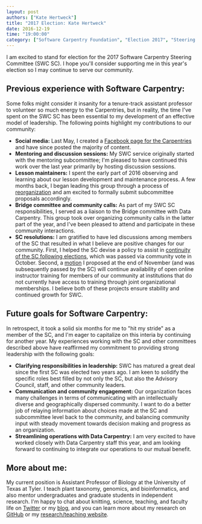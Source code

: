 ```yaml
---
layout: post
authors: ["Kate Hertweck"]
title: "2017 Election: Kate Hertweck"
date: 2016-12-19
time: "19:00:00"
category: ["Software Carpentry Foundation", "Election 2017", "Steering Committee"]
---
```


I am excited to stand for election for the 2017 Software Carpentry Steering 
Committee (SWC SC). I hope you'll consider supporting me in this year's election so I may 
continue to serve our community.

Previous experience with Software Carpentry:
-----
Some folks might consider it insanity for a tenure-track assistant professor to volunteer so much 
energy to the Carpentries, but in reality, the time I've spent on the SWC SC has been essential to my development of an effective model of leadership. The following points highlight my contributions to our community:

- **Social media:** Last May, I created a [Facebook page for the Carpentries](https://www.facebook.com/carpentries) 
and have since posted the majority of content.
- **Mentoring and discussion sessions:** My SWC service originally started with the mentoring 
subcommittee; I'm pleased to have continued this work over the last year primarily by hosting 
discussion sessions. 
- **Lesson maintainers:** I spent the early part of 2016 observing and learning about our 
lesson development and maintenance process. A few months back, I began leading this group 
through a process of [reorganization](https://software-carpentry.org/blog/2016/10/maintainers-meeting.html) 
and am excited to formally submit subcommittee proposals accordingly.
- **Bridge committee and community calls:** As part of my SWC SC responsibilities, I served 
as a liaison to the Bridge committee with Data Carpentry. This group took over organizing 
community calls in the latter part of the year, and I've been pleased to attend and 
participate in these community interactions.
- **SC resolutions:** I am gratified to have led discussions among members 
of the SC that resulted in what I believe are positive changes for our community. First, I 
helped the SC devise a policy to assist in [continuity of the SC following elections](https://software-carpentry.org/blog/2016/09/election-procedures.html), 
which was passed via community vote in October. Second, a [motion](https://github.com/swcarpentry/board/blob/master/minutes/minutes-2016-11-30.md#motion-2016-11-301) 
I proposed at the end of November (and was subsequently passed by the SC) will continue 
availability of open online instructor training for members of our community at institutions 
that do not currently have access to training through joint organizational memberships. 
I believe both of these projects ensure stability and continued growth for SWC.

Future goals for Software Carpentry:
-----
In retrospect, it took a solid six months for me to "hit my stride" as a member of the SC, 
and I'm eager to capitalize on this interia by continuing for another year. 
My experiences working with the SC and other committees described above have 
reaffirmed my commitment to providing strong leadership with the following goals:
- **Clarifying responsibilities in leadership:** SWC has matured a great deal since the first 
SC was elected two years ago. I am keen to solidify the specific roles best filled by 
not only the SC, but also the Advisory Council, staff, and other community leaders.
- **Communication and community engagement:** Our organization faces many challenges in terms 
of communicating with an intellectually diverse and geographically dispersed community. I 
want to do a better job of relaying information about choices made at the SC and subcommittee 
level back to the community, and balancing community input with steady movement towards 
decision making and progress as an organization.
- **Streamlining operations with Data Carpentry:** I am very excited to have worked closely 
with Data Carpentry staff this year, and am looking forward to continuing to integrate our 
operations to our mutual benefit.

More about me:
-----
My current position is Assistant Professor of Biology at the University of Texas at Tyler. 
I teach plant taxonomy, genomics, and bioinformatics, and also mentor undergraduates and 
graduate students in independent research. I'm happy to chat about knitting, science, teaching, and 
faculty life on [Twitter](https://twitter.com/k8hert) or my [blog](http://k8hert.blogspot.com), 
and you can learn more about my research on [GitHub](https://github.com/k8hertweck) or my 
[research/teaching website](https://sites.google.com/site/k8hertweck/). 
